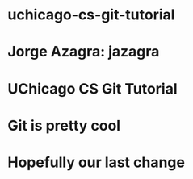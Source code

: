 # uchicago-cs-git-tutorial
# Jorge Azagra: jazagra
# UChicago CS Git Tutorial
# Git is pretty cool
# Hopefully our last change
